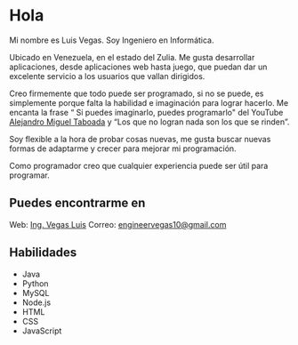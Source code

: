 <h1>Hola</h1>

Mi nombre es Luis Vegas. Soy Ingeniero en Informática.
                
Ubicado en Venezuela, en el estado del Zulia. Me gusta desarrollar aplicaciones, desde aplicaciones web hasta juego, que puedan dar un excelente servicio a los usuarios que vallan dirigidos.

Creo firmemente que todo puede ser programado, si no se puede, es simplemente porque falta la habilidad e imaginación para lograr hacerlo. Me encanta la frase “ Si puedes imaginarlo, puedes programarlo" del YouTube <a href="https://www.youtube.com/c/Programaci%C3%B3nATS" target="_blank">Alejandro Miguel Taboada</a> y “Los que no logran nada son los que se rinden”.


Soy flexible a la hora de probar cosas nuevas, me gusta buscar nuevas formas de adaptarme y crecer para mejorar mi programación.

Como programador creo que cualquier experiencia puede ser útil para programar.

<h2>Puedes encontrarme en </h2>

Web: <a href="https://www.youtube.com/c/Programaci%C3%B3nATS" target="_blank">Ing. Vegas Luis</a>
Correo: <a href="mailto:engineervegas10@gmail.com">engineervegas10@gmail.com</a>

<h2>Habilidades</h2>
<ul>
  <li>Java</li>
  <li>Python</li>
  <li>MySQL</li>
  <li>Node.js</li>
  <li>HTML</li>
  <li>CSS</li>
  <li>JavaScript</li>
</ul>
